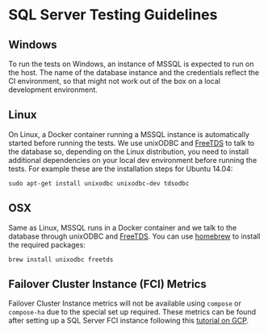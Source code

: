 # SQL Server Testing Guidelines

## Windows

To run the tests on Windows, an instance of MSSQL is expected to run on the host. The name of the database instance and the credentials reflect the CI environment, so that might not work out of the box on a local development environment.

## Linux

On Linux, a Docker container running a MSSQL instance is automatically started before running the tests. We use unixODBC and [FreeTDS][15] to talk to the database so, depending on the Linux distribution, you need to install additional dependencies on your local dev environment before running the tests. For example these are the installation steps for Ubuntu 14.04:

```shell
sudo apt-get install unixodbc unixodbc-dev tdsodbc
```

## OSX

Same as Linux, MSSQL runs in a Docker container and we talk to the database through unixODBC and [FreeTDS][15]. You can use [homebrew][16] to install the required packages:

```shell
brew install unixodbc freetds
```

## Failover Cluster Instance (FCI) Metrics

Failover Cluster Instance metrics will not be available using `compose` or `compose-ha` due to the special set up required.
These metrics can be found after setting up a SQL Server FCI instance following this [tutorial on GCP][17].


[15]: http://www.freetds.org
[16]: https://brew.sh
[17]: https://cloud.google.com/compute/docs/instances/sql-server/configure-failover-cluster-instance